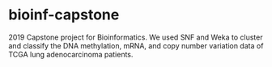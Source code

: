 # bioinf-capstone
2019 Capstone project for Bioinformatics. We used SNF and Weka to cluster and classify the DNA methylation, mRNA, and copy number variation data of TCGA lung adenocarcinoma patients.
